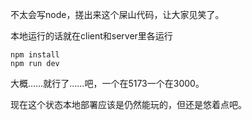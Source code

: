不太会写node，搓出来这个屎山代码，让大家见笑了。

本地运行的话就在client和server里各运行

```
npm install
npm run dev
```

大概……就行了……吧，一个在5173一个在3000。

现在这个状态本地部署应该是仍然能玩的，但还是悠着点吧。

